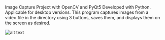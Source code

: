 Image Capture Project with OpenCV and PyQt5
Developed with Python. Applicable for desktop versions. This program captures images from a video file in the directory using 3 buttons, saves them, and displays them on the screen as desired.




![alt text](https://hizliresim.com/rgzgvt0)

